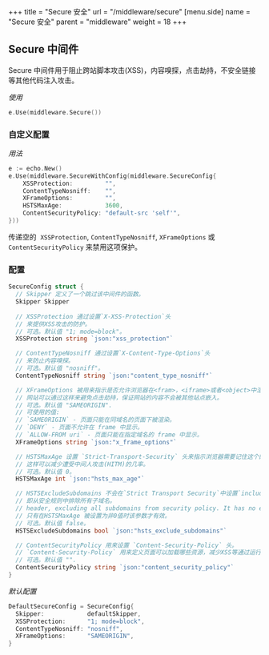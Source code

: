 +++
title = "Secure 安全"
url = "/middleware/secure"
[menu.side]
  name = "Secure 安全"
  parent = "middleware"
  weight = 18
+++

## Secure 中间件

Secure 中间件用于阻止跨站脚本攻击(XSS)，内容嗅探，点击劫持，不安全链接等其他代码注入攻击。

*使用*

```go
e.Use(middleware.Secure())
```

### 自定义配置

*用法*

```go
e := echo.New()
e.Use(middleware.SecureWithConfig(middleware.SecureConfig{
	XSSProtection:         "",
	ContentTypeNosniff:    "",
	XFrameOptions:         "",
	HSTSMaxAge:            3600,
	ContentSecurityPolicy: "default-src 'self'",
}))
```

传递空的  `XSSProtection`, `ContentTypeNosniff`, `XFrameOptions` 或 `ContentSecurityPolicy`  来禁用这项保护。

### 配置

```go
SecureConfig struct {
  // Skipper 定义了一个跳过该中间件的函数。
  Skipper Skipper
  
  // XSSProtection 通过设置`X-XSS-Protection`头
  // 来提供XSS攻击的防护。
  // 可选。默认值 "1; mode=block"。
  XSSProtection string `json:"xss_protection"`

  // ContentTypeNosniff 通过设置`X-Content-Type-Options`头
  // 来防止内容嗅探。
  // 可选。默认值 "nosniff"。
  ContentTypeNosniff string `json:"content_type_nosniff"`

  // XFrameOptions 被用来指示是否允许浏览器在<fram>，<iframe>或者<object>中渲染页面。
  // 网站可以通过这样来避免点击劫持，保证网站的内容不会被其他站点嵌入。
  // 可选。默认值 "SAMEORIGIN".
  // 可使用的值:
  // `SAMEORIGIN` - 页面只能在同域名的页面下被渲染。
  // `DENY` - 页面不允许在 frame 中显示。
  // `ALLOW-FROM uri` - 页面只能在指定域名的 frame 中显示。
  XFrameOptions string `json:"x_frame_options"`

  // HSTSMaxAge 设置 `Strict-Transport-Security` 头来指示浏览器需要记住这个网站只能通过HTTPS来访问的时间(单位秒)。
  // 这样可以减少遭受中间人攻击(HITM)的几率。
  // 可选。默认值 0。
  HSTSMaxAge int `json:"hsts_max_age"`

  // HSTSExcludeSubdomains 不会在`Strict Transport Security`中设置`includeSubdomains`标签。
  // 即从安全规则中排除所有子域名。
  // header, excluding all subdomains from security policy. It has no effect
  // 只有在HSTSMaxAge 被设置为非0值时该参数才有效。
  // 可选。默认值 false。
  HSTSExcludeSubdomains bool `json:"hsts_exclude_subdomains"`

  // ContentSecurityPolicy 用来设置 `Content-Security-Policy` 头。
  // `Content-Security-Policy` 用来定义页面可以加载哪些资源，减少XSS等通过运行不安全代码的注入攻击。
  // 可选。默认值 "".
  ContentSecurityPolicy string `json:"content_security_policy"`
}
```

*默认配置*

```go
DefaultSecureConfig = SecureConfig{
  Skipper:            defaultSkipper,
  XSSProtection:      "1; mode=block",
  ContentTypeNosniff: "nosniff",
  XFrameOptions:      "SAMEORIGIN",
}
```
